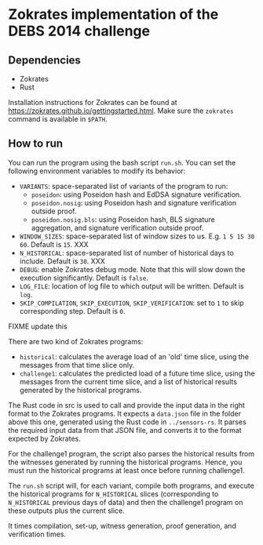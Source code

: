 # Zokrates implementation of the DEBS 2014 challenge

## Dependencies

- Zokrates
- Rust

Installation instructions for Zokrates can be found at
https://zokrates.github.io/gettingstarted.html. Make sure the `zokrates` command
is available in `$PATH`.

## How to run

You can run the program using the bash script `run.sh`. You can set the
following environment variables to modify its behavior:
- `VARIANTS`: space-separated list of variants of the program to run:
    * `poseidon`: using Poseidon hash and EdDSA signature verification.
    * `poseidon.nosig`: using Poseidon hash and signature verification outside
      proof.
    * `poseidon.nosig.bls`: using Poseidon hash, BLS signature aggregation, and
      signature verification outside proof.
- `WINDOW_SIZES`: space-separated list of window sizes to us. E.g.
  `1 5 15 30 60`. Default is `15`. XXX
- `N_HISTORICAL`: space-separated list of number of historical days to include.
  Default is `30`. XXX
- `DEBUG`: enable Zokrates debug mode. Note that this will slow down the
  execution significantly. Default is `false`.
- `LOG_FILE`: location of log file to which output will be written. Default is
  `log`.
- `SKIP_COMPILATION`, `SKIP_EXECUTION`, `SKIP_VERIFICATION`: set to `1` to skip
  corresponding step. Default is `0`.

FIXME update this

There are two kind of Zokrates programs:
- `historical`: calculates the average load of an 'old' time slice, using the
  messages from that time slice only.
- `challenge1`: calculates the predicted load of a future time slice, using the
  messages from the current time slice, and a list of historical results
  generated by the historical programs.

The Rust code in src is used to call and provide the input data in the right
format to the Zokrates programs. It expects a `data.json` file in the folder
above this one, generated using the Rust code in `../sensors-rs`. It parses the
required input data from that JSON file, and converts it to the format expected
by Zokrates.

For the challenge1 program, the script also parses the historical results from
the witnesses generated by running the historical programs. Hence, you must run
the historical programs at least once before running challenge1.

The `run.sh` script will, for each variant, compile both programs, and execute
the historical programs for `N_HISTORICAL` slices (corresponding to
`N_HISTORICAL` previous days of data) and then the challenge1 program on these
outputs plus the current slice.

It times compilation, set-up, witness generation, proof generation, and
verification times.
